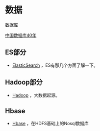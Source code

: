# 数据

[数据库](database.md)

[中国数据库40年](database_in_china_40y.md)



## ES部分

- [ElasticSearch](es/README.md) ，ES有那几个方面了解一下。

## Hadoop部分

-  [Hadoop](hadoop/README.md) ，大数据起源。

## Hbase

-  [Hbase](hbase/README.md) ，在HDFS基础上的Nosql数据库